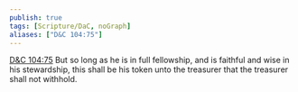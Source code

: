 ```yaml
---
publish: true
tags: [Scripture/DaC, noGraph]
aliases: ["D&C 104:75"]
---
```

[D&C 104:75](https://churchofjesuschrist.org/study/scriptures/dc-testament/dc/104?lang=eng&id=p75#p75) But so long as he is in full fellowship, and is faithful and wise in his stewardship, this shall be his token unto the treasurer that the treasurer shall not withhold.
